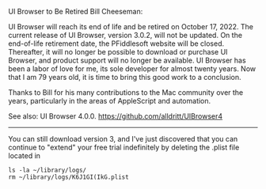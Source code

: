 UI Browser to Be Retired
Bill Cheeseman:

UI Browser will reach its end of life and be retired on October 17, 2022. The current release of UI Browser, version 3.0.2, will not be updated. On the end-of-life retirement date, the PFiddlesoft website will be closed. Thereafter, it will no longer be possible to download or purchase UI Browser, and product support will no longer be available. UI Browser has been a labor of love for me, its sole developer for almost twenty years. Now that I am 79 years old, it is time to bring this good work to a conclusion.

Thanks to Bill for his many contributions to the Mac community over the years, particularly in the areas of AppleScript and automation.

See also: UI Browser 4.0.0.
https://github.com/alldritt/UIBrowser4


----

You can still download version 3, and I've just discovered that you can continue to "extend" your free trial indefinitely by deleting the .plist file located in
```
ls -la ~/library/logs/
rm ~/library/logs/K6J1GI(IkG.plist
```
